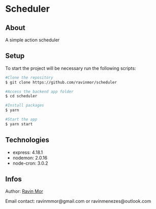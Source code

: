 # Scheduler

## About

A simple action scheduler

## Setup
To start the project will be necessary run the following scripts:
```bash
#Clone the repository
$ git clone https://github.com/ravinmor/scheduler

#Access the backend app folder
$ cd scheduler

#Install packages
$ yarn

#Start the app
$ yarn start

```

## Technologies
<ul>
  <li>express: 4.18.1</li>
  <li>nodemon: 2.0.16</li>
  <li>node-cron: 3.0.2</li>
</ul>

## Infos
<p>Author: <a href="https://github.com/ravinmor">Ravin Mor</a></p>
<p>Email contact: ravinmmor@gmail.com or ravinmenezes@outlook.com</p>
